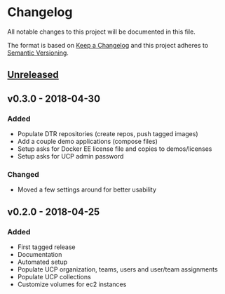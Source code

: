 # Changelog
All notable changes to this project will be documented in this file.

The format is based on [Keep a Changelog](https://keepachangelog.com/en/1.0.0/)
and this project adheres to [Semantic Versioning](https://semver.org/spec/v2.0.0.html).

## [Unreleased]

## v0.3.0 - 2018-04-30
### Added
- Populate DTR repositories (create repos, push tagged images)
- Add a couple demo applications (compose files)
- Setup asks for Docker EE license file and copies to demos/licenses
- Setup asks for UCP admin password

### Changed
- Moved a few settings around for better usability

## v0.2.0 - 2018-04-25
### Added
- First tagged release
- Documentation
- Automated setup
- Populate UCP organization, teams, users and user/team assignments
- Populate UCP collections
- Customize volumes for ec2 instances

[Unreleased]: https://github.com/gitamiller/demo-kit/compare/master...devel
[v0.3.0]: https://github.com/gitamiller/demo-kit/compare/v0.2.0...v0.3.0

